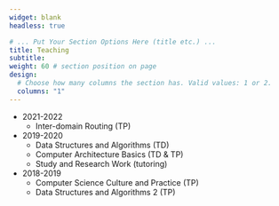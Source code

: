 ```yaml
---
widget: blank
headless: true

# ... Put Your Section Options Here (title etc.) ...
title: Teaching
subtitle:
weight: 60 # section position on page
design:
  # Choose how many columns the section has. Valid values: 1 or 2.
  columns: "1"
---
```


- 2021-2022
  - Inter-domain Routing (TP)
- 2019-2020
  - Data Structures and Algorithms (TD)
  - Computer Architecture Basics (TD & TP)
  - Study and Research Work (tutoring)
- 2018-2019
  - Computer Science Culture and Practice (TP)
  - Data Structures and Algorithms 2 (TP)
